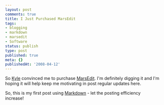 ```yaml
---
layout: post
comments: true
title: I Just Purchased MarsEdit
tags:
- blogging
- markdown
- marsedit
- Software
status: publish
type: post
published: true
meta: {}
publishedAt: '2008-04-12'
---
```


So [Kyle](http://www.somedirection.com) convinced me to purchase [MarsEdit](http://www.red-sweater.com/marsedit/). I'm definitely digging it and I'm hoping it will help keep me motivating in post regular updates here.

So, this is my first post using [Markdown](http://daringfireball.net/projects/markdown/) - let the posting efficiency increase!

